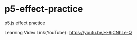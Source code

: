 # p5-effect-practice
p5.js effect practice  

Learning Video Link(YouTube) : https://youtu.be/H-9jCNhLe-Q
